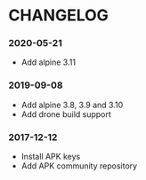 # CHANGELOG

### 2020-05-21

- Add alpine 3.11

### 2019-09-08

- Add alpine 3.8, 3.9 and 3.10
- Add drone build support

### 2017-12-12
 
- Install APK keys
- Add APK community repository 
